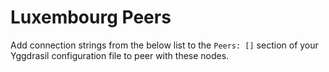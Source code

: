 # Luxembourg Peers

Add connection strings from the below list to the `Peers: []` section of your
Yggdrasil configuration file to peer with these nodes.


